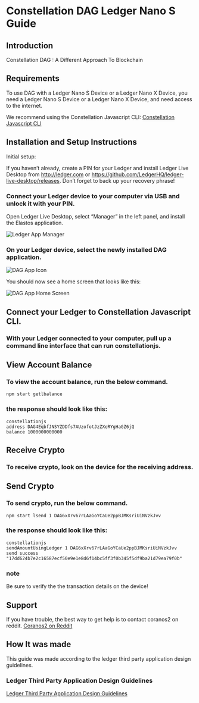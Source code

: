 # Constellation DAG Ledger Nano S Guide

## Introduction

Constellation DAG : A Different Approach To Blockchain

## Requirements

To use DAG with a Ledger Nano S Device or a Ledger Nano X Device, you need a Ledger Nano S Device or a Ledger Nano X Device, and need access to the internet.

We recommend using the Constellation Javascript CLI:
[Constellation Javascript CLI](https://github.com/StardustCollective/constellationjs)

## Installation and Setup Instructions

Initial setup:

If you haven’t already, create a PIN for your Ledger and install Ledger Live Desktop from http://ledger.com or https://github.com/LedgerHQ/ledger-live-desktop/releases.
Don’t forget to back up your recovery phrase!

### Connect your Ledger device to your computer via USB and unlock it with your PIN.
Open Ledger Live Desktop, select “Manager” in the left panel, and install the Elastos application.

![Ledger App Manager](https://i.imgur.com/6IZJVE8.png)

### On your Ledger device, select the newly installed DAG application.

![DAG App Icon](https://i.imgur.com/b8mj3jY.jpg)

You should now see a home screen that looks like this:

![DAG App Home Screen](https://i.imgur.com/MtaSbk3.jpg)

## Connect your Ledger to Constellation Javascript CLI.

### With your Ledger connected to your computer, pull up a command line interface that can run constellationjs.

## View Account Balance
### To view the account balance, run the below command.  

    npm start getlbalance

### the response should look like this:

    constellationjs
    address DAG4EqbfJNSYZDDfs7AUzofotJzZXeRYgHaGZ6jQ
    balance 1000000000000

## Receive Crypto
### To receive crypto, look on the device for the receiving address.

## Send Crypto
### To send crypto, run the below command.   

    npm start lsend 1 DAG6xXrv67rLAaGoYCaUe2ppBJMKsriUiNVzkJvv

### the response should look like this:

    constellationjs
    sendAmountUsingLedger 1 DAG6xXrv67rLAaGoYCaUe2ppBJMKsriUiNVzkJvv
    send success "17dd624b7e2c16587ecf50e9e1e8d6f14bc5ff3f0b345f5df9ba21d79ea79f0b"

### note
  Be sure to verify the the transaction details on the device!

## Support
If you have trouble, the best way to get help is to contact coranos2 on reddit.
[Coranos2 on Reddit](https://www.reddit.com/user/coranos2)

## How It was made
This guide was made according to the ledger third party application design guidelines.

### Ledger Third Party Application Design Guidelines
[Ledger Third Party Application Design Guidelines](https://ledger.readthedocs.io/en/latest/additional/publishing_an_app.html#design-guidelines)
